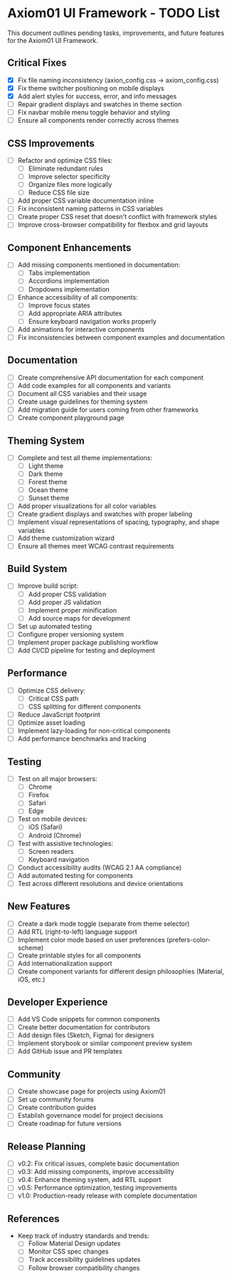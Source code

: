 # Axiom01 UI Framework - TODO List

This document outlines pending tasks, improvements, and future features for the Axiom01 UI Framework.

## Critical Fixes

- [x] Fix file naming inconsistency (axion_config.css → axiom_config.css)
- [x] Fix theme switcher positioning on mobile displays
- [x] Add alert styles for success, error, and info messages
- [ ] Repair gradient displays and swatches in theme section
- [ ] Fix navbar mobile menu toggle behavior and styling
- [ ] Ensure all components render correctly across themes

## CSS Improvements

- [ ] Refactor and optimize CSS files:
    - [ ] Eliminate redundant rules
    - [ ] Improve selector specificity
    - [ ] Organize files more logically
    - [ ] Reduce CSS file size
- [ ] Add proper CSS variable documentation inline
- [ ] Fix inconsistent naming patterns in CSS variables
- [ ] Create proper CSS reset that doesn't conflict with framework styles
- [ ] Improve cross-browser compatibility for flexbox and grid layouts

## Component Enhancements

- [ ] Add missing components mentioned in documentation:
    - [ ] Tabs implementation
    - [ ] Accordions implementation
    - [ ] Dropdowns implementation
- [ ] Enhance accessibility of all components:
    - [ ] Improve focus states
    - [ ] Add appropriate ARIA attributes
    - [ ] Ensure keyboard navigation works properly
- [ ] Add animations for interactive components
- [ ] Fix inconsistencies between component examples and documentation

## Documentation

- [ ] Create comprehensive API documentation for each component
- [ ] Add code examples for all components and variants
- [ ] Document all CSS variables and their usage
- [ ] Create usage guidelines for theming system
- [ ] Add migration guide for users coming from other frameworks
- [ ] Create component playground page

## Theming System

- [ ] Complete and test all theme implementations:
    - [ ] Light theme
    - [ ] Dark theme
    - [ ] Forest theme
    - [ ] Ocean theme
    - [ ] Sunset theme
- [ ] Add proper visualizations for all color variables
- [ ] Create gradient displays and swatches with proper labeling
- [ ] Implement visual representations of spacing, typography, and shape variables
- [ ] Add theme customization wizard
- [ ] Ensure all themes meet WCAG contrast requirements

## Build System

- [ ] Improve build script:
    - [ ] Add proper CSS validation
    - [ ] Add proper JS validation
    - [ ] Implement proper minification
    - [ ] Add source maps for development
- [ ] Set up automated testing
- [ ] Configure proper versioning system
- [ ] Implement proper package publishing workflow
- [ ] Add CI/CD pipeline for testing and deployment

## Performance

- [ ] Optimize CSS delivery:
    - [ ] Critical CSS path
    - [ ] CSS splitting for different components
- [ ] Reduce JavaScript footprint
- [ ] Optimize asset loading
- [ ] Implement lazy-loading for non-critical components
- [ ] Add performance benchmarks and tracking

## Testing

- [ ] Test on all major browsers:
    - [ ] Chrome
    - [ ] Firefox
    - [ ] Safari
    - [ ] Edge
- [ ] Test on mobile devices:
    - [ ] iOS (Safari)
    - [ ] Android (Chrome)
- [ ] Test with assistive technologies:
    - [ ] Screen readers
    - [ ] Keyboard navigation
- [ ] Conduct accessibility audits (WCAG 2.1 AA compliance)
- [ ] Add automated testing for components
- [ ] Test across different resolutions and device orientations

## New Features

- [ ] Create a dark mode toggle (separate from theme selector)
- [ ] Add RTL (right-to-left) language support
- [ ] Implement color mode based on user preferences (prefers-color-scheme)
- [ ] Create printable styles for all components
- [ ] Add internationalization support
- [ ] Create component variants for different design philosophies (Material, iOS, etc.)

## Developer Experience

- [ ] Add VS Code snippets for common components
- [ ] Create better documentation for contributors
- [ ] Add design files (Sketch, Figma) for designers
- [ ] Implement storybook or similar component preview system
- [ ] Add GitHub issue and PR templates

## Community

- [ ] Create showcase page for projects using Axiom01
- [ ] Set up community forums
- [ ] Create contribution guides
- [ ] Establish governance model for project decisions
- [ ] Create roadmap for future versions

## Release Planning

- [ ] v0.2: Fix critical issues, complete basic documentation
- [ ] v0.3: Add missing components, improve accessibility
- [ ] v0.4: Enhance theming system, add RTL support
- [ ] v0.5: Performance optimization, testing improvements
- [ ] v1.0: Production-ready release with complete documentation

## References

- Keep track of industry standards and trends:
    - [ ] Follow Material Design updates
    - [ ] Monitor CSS spec changes
    - [ ] Track accessibility guidelines updates
    - [ ] Follow browser compatibility changes